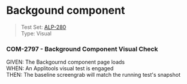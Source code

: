 # Backgound component
> Test Set: [ALP-280](https://everfi.atlassian.net/browse/ALP-280)   
Type: Visual  

<!-- include: cypress/integration/backGround.js -->

### COM-2797 - Background Component Visual Check

GIVEN: The Backgournd component page loads\
WHEN: An Applitools visual test is engaged\
THEN: The baseline screengrab will match the running test's snapshot

<!-- /include: cypress/integration/backGround.js -->